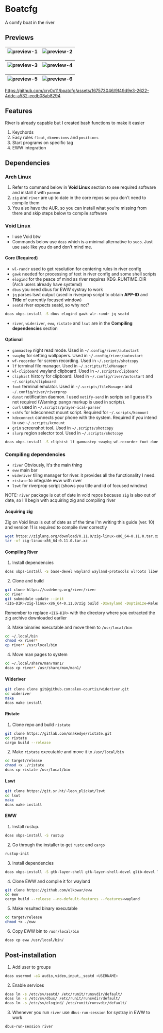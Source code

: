 # Boatcfg
A comfy boat in the river

## Previews

![preview-1](https://github.com/cry0x11/boatcfg/assets/167573046/a530ebf5-6667-463a-8319-d0c3449852ac) | ![preview-2](https://github.com/cry0x11/boatcfg/assets/167573046/cbf49190-5493-43e4-9ea6-d8f9aabb17e3) 
:------------------------------------:|:------------------------------------:

![preview-3](https://github.com/cry0x11/boatcfg/assets/167573046/ce23cc93-816d-4a9a-a7db-42710306e342) | ![preview-4](https://github.com/cry0x11/boatcfg/assets/167573046/ca2bcfc3-ed39-4987-9302-183533688bc4)
:------------------------------------:|:------------------------------------:

![preview-5](https://github.com/cry0x11/boatcfg/assets/167573046/5e82ac7a-4516-407e-87d8-e215be43a272) | ![preview-6](https://github.com/cry0x11/boatcfg/assets/167573046/f1b4fe79-8024-4dd8-a109-bc7585a57649)
:------------------------------------:|:------------------------------------:






https://github.com/cry0x11/boatcfg/assets/167573046/9f49d9e3-2622-4ddc-a532-ecdb08ab8294 

## Features
River is already capable but I created bash functions to make it easier
1. Keychords
2. Easy rules `float`, `dimensions` and `positions`
3. Start programs on specific tag
4. EWW integration

## Dependencies

### Arch Linux
1. Refer to command below in **Void Linux** section to see required software and install it with `pacman`
2. `zig` and `river` are up to date in the core repos so you don't need to compile them
3. You also have the AUR, so you can install what you're missing from there and skip steps below to compile software

### Void Linux
- I use Void btw
- Commands below use `doas` which is a minimal alternative to `sudo`. Just use `sudo` like you do and don't mind me.

#### Core (Required)
- `wl-randr` used to get resolution for centering rules in river config
- `gawk` needed for processing of text in river config and some shell scripts
- `elogind` for the peace of mind as river requires XDG\_RUNTIME\_DIR (Arch users already have systemd)
- `dbus` you need dbus for EWW systray to work
- `jq` parses lswt output (used in riverprop script to obtain **APP-ID** and **Title** of currently focused window)
- `seatd` river expects seatd, so why not?

```Bash
doas xbps-install -S dbus elogind gawk wlr-randr jq seatd
```

- `river`, `wideriver`, `eww`, `ristate` and `lswt` are in the **Compiling dependencies** section

#### Optional
- `gammastep` night read mode. Used in `~/.config/river/autostart`
- `swaybg` for setting wallpapers. Used in `~/.config/river/autostart`
- `wf-recorder` for screen recording. Used in `~/.scripts/shotcopy`
- `lf` terminal file manager. Used in `~/.scripts/fileManager`
- `wl-clipboard` wayland clipboard. Used in `~/.scripts/clipboard`
- `cliphist` history for clipboard. Used in `~/.config/river/autostart` and `~/.scripts/clipboard`
- `foot` terminal emulator. Used in `~/.scripts/fileManager` and `~/.config/river/riverprop`
- `dunst` notification daemon. I used `notify-send` in scripts so I guess it's not required (Warning: pango markup is used in scripts).
- `curl` used in `~/.scripts/prayer-ical-parser`
- `sshfs` for kdeconnect mount script. Required for `~/.scripts/kcmount`
- `kdeconnect` connects your phone with the system. Required if you intend to use `~/.scripts/kcmount`
- `grim` screenshot tool. Used in `~/.scripts/shotcopy`
- `slurp` region selector tool. Used in `~/.scripts/shotcopy`

```Bash
doas xbps-install -S cliphist lf gammastep swaybg wf-recorder foot dunst curl fuse-sshfs kdeconnect grim slurp wl-clipboard
```

### Compiling dependencies
- `river` Obviously, it's the main thing
- `eww` main bar
- `wideriver` tiling manager for river. it provides all the functionality I need.
- `ristate` to integrate eww with river
- `lswt` for riverprop script (shows you title and id of focused window)

NOTE: `river` package is out of date in void repos because `zig` is also out of date, so I'll begin with acquiring zig and compiling river

#### Acquiring zig
Zig on Void linux is out of date as of the time I'm writing this guide (ver. 10) and version 11 is required to compile river correctly
```Bash
wget https://ziglang.org/download/0.11.0/zig-linux-x86_64-0.11.0.tar.xz
tar -xf zig-linux-x86_64-0.11.0.tar.xz
```

#### Compiling River
1. Install dependencies
```Bash
doas xbps-install -S base-devel wayland wayland-protocols wlroots libevdev-devel pixman pkg-config scdoc libxkbcommon-devel wayland-devel wlroots-devel xorg-server-xwayland mesa-dri
```

2. Clone and build
```Bash
git clone https://codeberg.org/river/river
cd river
git submodule update --init
<ZIG-DIR>/zig-linux-x86_64-0.11.0/zig build -Dxwayland -Doptimize=ReleaseSafe --prefix ~/.local install
```
Remember to replace `<ZIG-DIR>` with the directory where you extracted the zig archive downloaded earlier

3. Make binaries executable and move them to `/usr/local/bin`
```Bash
cd ~/.local/bin
chmod +x river*
cp river* /usr/local/bin
```

4. Move man pages to system
```Bash
cd ~/.local/share/man/man1/
doas cp river* /usr/share/man/man1/
```

#### Wideriver
```Bash
git clone clone git@github.com:alex-courtis/wideriver.git
cd wideriver
make
doas make install
```

#### Ristate
1. Clone repo and build `ristate`
```Bash
git clone https://gitlab.com/snakedye/ristate.git
cd ristate
cargo build --release
```

2. Make `ristate` executable and move it to `/usr/local/bin`
```Bash
cd target/release
chmod +x ./ristate
doas cp ristate /usr/local/bin
```

#### Lswt
```Bash
git clone https://git.sr.ht/~leon_plickat/lswt
cd lswt
make
doas make install
```

#### EWW
1. Install rustup.
```Bash
doas xbps-install -S rustup 
```

2. Go through the installer to get `rustc` and `cargo`
```Bash
rustup-init
```

3. Install dependencies
```Bash
doas xbps-install -S gtk-layer-shell gtk-layer-shell-devel glib-devel libdbusmenu-gtk3 libdbusmenu-gtk3-devel libgtk-3 gdk-pixbuf2 cairo-devel pango-devel glib-2 glib-devel libgcc libgcc-devel
```

4. Clone EWW and compile it for wayland
```Bash
git clone https://github.com/elkowar/eww
cd eww
cargo build --release --no-default-features --features=wayland
```

5. Make resulted binary executable
```Bash
cd target/release
chmod +x ./eww
```

6. Copy EWW bin to `/usr/local/bin` 
```Bash
doas cp eww /usr/local/bin/
```

## Post-installation
1. Add user to groups
```Bash
doas usermod -aG audio,video,input,_seatd <USERNAME>
```

2. Enable services
```Bash
doas ln -s /etc/sv/seatd/ /etc/runit/runsvdir/default/
doas ln -s /etc/sv/dbus/ /etc/runit/runsvdir/default/
doas ln -s /etc/sv/elogind/ /etc/runit/runsvdir/default/
```

3. Whenever you run `river` use `dbus-run-session` for systray in EWW to work
```Bash
dbus-run-session river
```

